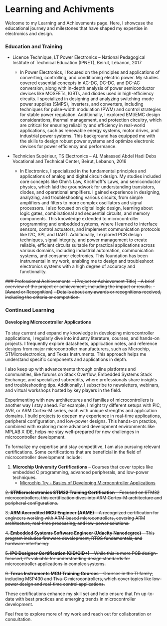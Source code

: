 # Learning and Achivments

Welcome to my Learning and Achievements page. Here, I showcase the educational journey and milestones that have shaped my expertise in electronics and design.

### Education and Training
- Licence Technique, LT Power Electronics – National Pedagogical Institute of Technical Education (IPNET), Beirut, Lebanon, 2017
    - In Power Electronics, I focused on the principles and applications of converting, controlling, and conditioning electric power. My studies covered essential concepts in AC-DC, DC-DC, and DC-AC conversion, along with in-depth analysis of power semiconductor devices like MOSFETs, IGBTs, and diodes used in high-efficiency circuits. I specialized in designing and analyzing switching-mode power supplies (SMPS), inverters, and converters, including techniques for pulse-width modulation (PWM) and control strategies for stable power regulation. Additionally, I explored EMI/EMC design considerations, thermal management, and protection circuitry, which are critical for ensuring reliability and efficiency in real-world applications, such as renewable energy systems, motor drives, and industrial power systems. This background has equipped me with the skills to design robust power systems and optimize electronic devices for power efficiency and performance.
    
- Technicien Supérieur, TS Electronics – AL Makassed Abdel Hadi Debs Vocational and Technical Center, Beirut, Lebanon, 2016
    - In Electronics, I specialized in the fundamental principles and applications of analog and digital circuit design. My studies included core concepts like Ohm’s Law, Kirchhoff's Laws, and semiconductor physics, which laid the groundwork for understanding transistors, diodes, and operational amplifiers. I gained experience in designing, analyzing, and troubleshooting various circuits, from simple amplifiers and filters to more complex oscillators and signal processors. I also focused on digital logic design, learning about logic gates, combinational and sequential circuits, and memory components. This knowledge extended to microcontroller programming and embedded systems, where I learned to interface sensors, control actuators, and implement communication protocols like I2C, SPI, and UART. Additionally, I explored PCB design techniques, signal integrity, and power management to create reliable, efficient circuits suitable for practical applications across various domains, including industrial automation, communication systems, and consumer electronics. This foundation has been instrumental in my work, enabling me to design and troubleshoot electronics systems with a high degree of accuracy and functionality.

~~### Professional Achievements~~
~~- [Project or Achievement Title]~~
    ~~- A brief overview of the project or achievement, including the impact or results.~~
~~- [Award or Recognition]~~
    ~~- Details about any awards or recognitions received, including the criteria or competition.~~

### Continued Learning
#### **Developing Microcontroller Applications**
To stay current and expand my knowledge in developing microcontroller applications, I regularly dive into industry literature, courses, and hands-on projects. I frequently explore datasheets, application notes, and reference designs from major microcontroller manufacturers, such as Microchip, STMicroelectronics, and Texas Instruments. This approach helps me understand specific components and applications in depth.

I also keep up with advancements through online platforms and communities, like forums on Stack Overflow, Embedded Systems Stack Exchange, and specialized subreddits, where professionals share insights and troubleshooting tips. Additionally, I subscribe to newsletters, webinars, and virtual workshops hosted by key players in the field.

Experimenting with new architectures and families of microcontrollers is another way I stay ahead. For example, I might try different setups with PIC, AVR, or ARM Cortex-M series, each with unique strengths and application domains. I build projects to deepen my experience in real-time applications, peripheral configuration, and low-power designs. This hands-on practice, combined with exploring more advanced development environments like MPLAB X IDE, helps me stay well-prepared for new challenges in microcontroller development.

To formalize my expertise and stay competitive, I am also pursuing relevant certifications. Some certifications that are beneficial in the field of microcontroller development include:

1. **Microchip University Certifications** – Courses that cover topics like embedded C programming, advanced peripherals, and low-power techniques.
    - [Microchip Try - Basics of Developing Microcontroller Applications](https://verify.skilljar.com/c/moxrtz6cxz7b)
  
~~2. **STMicroelectronics STM32 Training Certification** – Focused on STM32 microcontrollers, this certification dives into ARM Cortex-M architecture and peripheral configurations.~~

~~3. **ARM Accredited MCU Engineer (AAME)** – A recognized certification for engineers working with ARM-based microcontrollers, covering ARM architecture, real-time processing, and low-power solutions.~~

~~4. **Embedded Systems Software Engineer (Udacity Nanodegree)** – This program includes firmware development, RTOS fundamentals, and hardware interfacing.~~

~~5. **IPC Designer Certification (CID/CID+)** – While this is more PCB design-focused, it’s valuable for understanding design standards for microcontroller applications in complex systems.~~

~~6. **Texas Instruments MCU Training Courses** – Courses in the TI family, including MSP430 and Tiva-C microcontrollers, which cover topics like low-power design and real-time control applications.~~ 

These certifications enhance my skill set and help ensure that I’m up-to-date with best practices and emerging trends in microcontroller development.




Feel free to explore more of my work and reach out for collaboration or consultation.